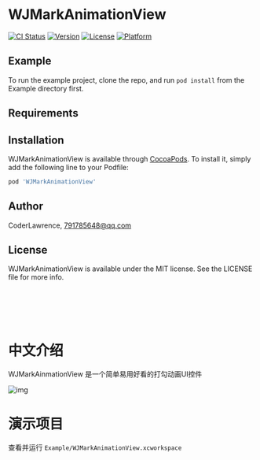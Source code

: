 # WJMarkAnimationView

[![CI Status](https://img.shields.io/travis/CoderLawrence/WJMarkAnimationView.svg?style=flat)](https://travis-ci.org/CoderLawrence/WJMarkAnimationView)
[![Version](https://img.shields.io/cocoapods/v/WJMarkAnimationView.svg?style=flat)](https://cocoapods.org/pods/WJMarkAnimationView)
[![License](https://img.shields.io/cocoapods/l/WJMarkAnimationView.svg?style=flat)](https://cocoapods.org/pods/WJMarkAnimationView)
[![Platform](https://img.shields.io/cocoapods/p/WJMarkAnimationView.svg?style=flat)](https://cocoapods.org/pods/WJMarkAnimationView)

## Example

To run the example project, clone the repo, and run `pod install` from the Example directory first.

## Requirements

## Installation

WJMarkAnimationView is available through [CocoaPods](https://cocoapods.org). To install
it, simply add the following line to your Podfile:

```ruby
pod 'WJMarkAnimationView'
```

## Author

CoderLawrence, 791785648@qq.com

## License

WJMarkAnimationView is available under the MIT license. See the LICENSE file for more info.

<br></br>
---
中文介绍
===========
WJMarkAinmationView 是一个简单易用好看的打勾动画UI控件

![img](https://github.com/CoderLawrence/WJMarkAnimationView/blob/master/Example/Snapshots/Snapshots.gif)

演示项目
===========
查看并运行  `Example/WJMarkAnimationView.xcworkspace`
